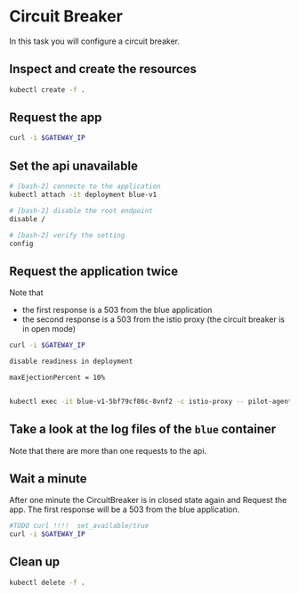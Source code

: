 # Circuit Breaker

In this task you will configure a circuit breaker.

## Inspect and create the resources

```bash
kubectl create -f .
```

## Request the app

```bash
curl -i $GATEWAY_IP
```

## Set the api unavailable

```bash
# [bash-2] connecto to the application
kubectl attach -it deployment blue-v1

# [bash-2] disable the root endpoint
disable /

# [bash-2] verify the setting
config
```

## Request the application twice

Note that

- the first response is a 503 from the blue application
- the second response is a 503 from the istio proxy (the circuit breaker is in open mode)

```bash
curl -i $GATEWAY_IP

disable readiness in deployment

maxEjectionPercent = 10%


kubectl exec -it blue-v1-5bf79cf86c-8vnf2 -c istio-proxy -- pilot-agent request GET stats | grep failure
```

## Take a look at the log files of the `blue` container

Note that there are more than one requests to the api.

## Wait a minute

After one minute the CircuitBreaker is in closed state again and Request the app. The first response will be a 503 from the blue application.

```bash
#TODO curl !!!!  set_available/true
curl -i $GATEWAY_IP
```

## Clean up

```bash
kubectl delete -f .
```
